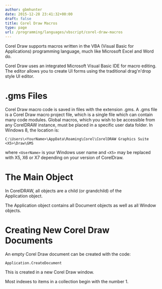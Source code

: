 ```yaml
---
author: gbmhunter
date: 2015-12-28 23:41:32+00:00
draft: false
title: Corel Draw Macros
type: page
url: /programming/languages/vbscript/corel-draw-macros
---
```


Corel Draw supports macros written in the VBA (Visual Basic for Applications) programming language, much like Microsoft Excel and Word do.

Corel Draw uses an integrated Microsoft Visual Basic IDE for macro editing. The editor allows you to create UI forms using the traditional drag'n'drop style UI editor.

# .gms Files

Corel Draw macro code is saved in files with the extension .gms. A .gms file is a Corel Draw macro project file, which is a single file which can contain many code modules. Global macros, which you wish to be accessible from any CorelDRAW instance, must be placed in a specific user data folder. In Windows 8, the location is:
    
    C:\Users\<YourName>\AppData\Roaming\Corel\CorelDRAW Graphics Suite <X5>\Draw\GMS

where `<UserName>` is your Windows user name and `<X5>` may be replaced with X5, X6 or X7 depending on your version of CorelDraw.

# The Main Object

In CorelDRAW, all objects are a child (or grandchild) of the Application object.

The Application object contains all Document objects as well as all Window objects.

# Creating New Corel Draw Documents

An empty Corel Draw document can be created with the code:

`Application.CreateDocument`

This is created in a new Corel Draw window.

Most indexes to items in a collection begin with the number 1.
